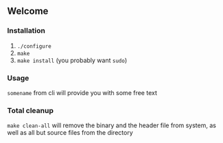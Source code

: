## Welcome

### Installation
1. `./configure`
2. `make`
3. `make install` (you probably want `sudo`)

### Usage
`somename` from cli will provide you with some free text

### Total cleanup
`make clean-all` will remove the binary and the header file from system, as well as all but source files from the directory
